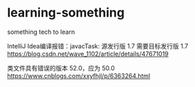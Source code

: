 learning-something
==================

something tech to learn

IntelliJ Idea编译报错：javacTask: 源发行版 1.7 需要目标发行版 1.7
https://blog.csdn.net/wave_1102/article/details/47671019

类文件具有错误的版本 52.0，应为 50.0
https://www.cnblogs.com/xxyfhjl/p/6363264.html

